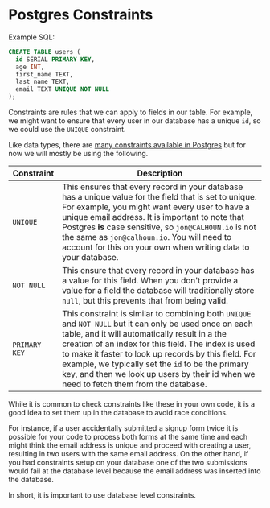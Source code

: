 # Postgres Constraints

<!--
  Branch: postgres-constraints
-->

Example SQL:

```sql
CREATE TABLE users (
  id SERIAL PRIMARY KEY,
  age INT,
  first_name TEXT,
  last_name TEXT,
  email TEXT UNIQUE NOT NULL
);
```

Constraints are rules that we can apply to fields in our table. For example, we might want to ensure that every user in our database has a unique `id`, so we could use the `UNIQUE` constraint.

Like data types, there are [many constraints available in Postgres](https://www.postgresql.org/docs/current/static/ddl-constraints.html) but for now we will mostly be using the following.

| Constraint | Description |
| ---------- | ----------- |
| `UNIQUE` | This ensures that every record in your database has a unique value for the field that is set to unique. For example, you might want every user to have a unique email address. It is important to note that Postgres **is** case sensitive, so `jon@CALHOUN.io` is not the same as `jon@calhoun.io`. You will need to account for this on your own when writing data to your database. |
| `NOT NULL` | This ensure that every record in your database has a value for this field. When you don't provide a value for a field the database will traditionally store `null`, but this prevents that from being valid. |
| `PRIMARY KEY` | This constraint is similar to combining both `UNIQUE` and `NOT NULL` but it can only be used once on each table, and it will automatically result in a the creation of an index for this field. The index is used to make it faster to look up records by this field. For example, we typically set the `id` to be the primary key, and then we look up users by their id when we need to fetch them from the database. |

While it is common to check constraints like these in your own code, it is a good idea to set them up in the database to avoid race conditions.

For instance, if a user accidentally submitted a signup form twice it is possible for your code to process both forms at the same time and each might think the email address is unique and proceed with creating a user, resulting in two users with the same email address. On the other hand, if you had constraints setup on your database one of the two submissions would fail at the database level because the email address was inserted into the database.

In short, it is important to use database level constraints.
